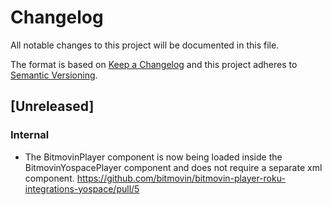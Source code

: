 # Changelog
All notable changes to this project will be documented in this file.

The format is based on [Keep a Changelog](http://keepachangelog.com/)
and this project adheres to [Semantic Versioning](http://semver.org/).

## [Unreleased]
### Internal
- The BitmovinPlayer component is now being loaded inside the BitmovinYospacePlayer component
  and does not require a separate xml component.
  https://github.com/bitmovin/bitmovin-player-roku-integrations-yospace/pull/5
